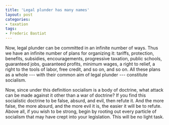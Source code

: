 ```yaml
---
title: 'Legal plunder has many names'
layout: post
categories:
- taxation
tags:
- Frederic Bastiat
---
```


Now, legal plunder can be committed in an infinite number of ways. Thus we have an infinite number of plans for organizing it: tariffs, protection, benefits, subsidies, encouragements, progressive taxation, public schools, guaranteed jobs, guaranteed profits, minimum wages, a right to relief, a right to the tools of labor, free credit, and so on, and so on. All these plans as a whole --- with their common aim of legal plunder --- constitute socialism.

Now, since under this definition socialism is a body of doctrine, what attack can be made against it other than a war of doctrine? If you find this socialistic doctrine to be false, absurd, and evil, then refute it. And the more false, the more absurd, and the more evil it is, the easier it will be to refute. Above all, if you wish to be strong, begin by rooting out every particle of socialism that may have crept into your legislation. This will be no light task.
